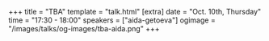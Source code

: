 +++
title = "TBA"
template = "talk.html"
[extra]
  date = "Oct. 10th, Thursday"
  time = "17:30 - 18:00"
  speakers = ["aida-getoeva"]
  ogimage = "/images/talks/og-images/tba-aida.png"
+++
